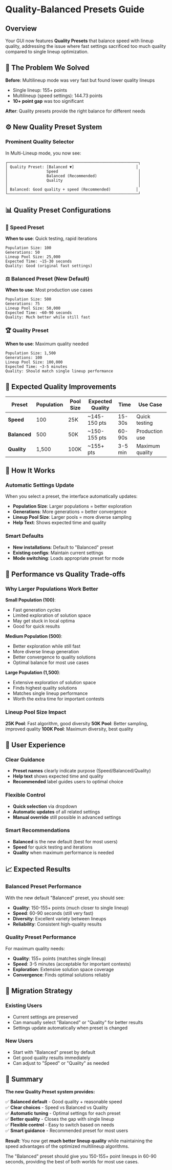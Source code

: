 # Quality-Balanced Presets Guide

## Overview

Your GUI now features **Quality Presets** that balance speed with lineup quality, addressing the issue where fast settings sacrificed too much quality compared to single lineup optimization.

## 🎯 The Problem We Solved

**Before**: Multilineup mode was very fast but found lower quality lineups
- Single lineup: 155+ points
- Multilineup (speed settings): 144.73 points
- **10+ point gap** was too significant

**After**: Quality presets provide the right balance for different needs

## ⚙️ New Quality Preset System

### **Prominent Quality Selector**

In Multi-Lineup mode, you now see:

```
┌─────────────────────────────────────────────────────────┐
│ Quality Preset: [Balanced ▼]                           │
│                 Speed                                   │
│                 Balanced (Recommended)                  │
│                 Quality                                 │
│                                                         │
│ Balanced: Good quality + speed (Recommended)           │
└─────────────────────────────────────────────────────────┘
```

## 📊 Quality Preset Configurations

### **🚀 Speed Preset**
**When to use**: Quick testing, rapid iterations
```
Population Size: 100
Generations: 50
Lineup Pool Size: 25,000
Expected Time: ~15-30 seconds
Quality: Good (original fast settings)
```

### **⚖️ Balanced Preset (New Default)**
**When to use**: Most production use cases
```
Population Size: 500
Generations: 75
Lineup Pool Size: 50,000
Expected Time: ~60-90 seconds
Quality: Much better while still fast
```

### **🏆 Quality Preset**
**When to use**: Maximum quality needed
```
Population Size: 1,500
Generations: 100
Lineup Pool Size: 100,000
Expected Time: ~3-5 minutes
Quality: Should match single lineup performance
```

## 🎯 Expected Quality Improvements

| Preset | Population | Pool Size | Expected Quality | Time | Use Case |
|--------|------------|-----------|------------------|------|----------|
| **Speed** | 100 | 25K | ~145-150 pts | 15-30s | Quick testing |
| **Balanced** | 500 | 50K | ~150-155 pts | 60-90s | Production use |
| **Quality** | 1,500 | 100K | ~155+ pts | 3-5 min | Maximum quality |

## 🔧 How It Works

### **Automatic Settings Update**
When you select a preset, the interface automatically updates:
- **Population Size**: Larger populations = better exploration
- **Generations**: More generations = better convergence  
- **Lineup Pool Size**: Larger pools = more diverse sampling
- **Help Text**: Shows expected time and quality

### **Smart Defaults**
- **New installations**: Default to "Balanced" preset
- **Existing configs**: Maintain current settings
- **Mode switching**: Loads appropriate preset for mode

## 🚀 Performance vs Quality Trade-offs

### **Why Larger Populations Work Better**

**Small Population (100)**:
- Fast generation cycles
- Limited exploration of solution space
- May get stuck in local optima
- Good for quick results

**Medium Population (500)**:
- Better exploration while still fast
- More diverse lineup generation
- Better convergence to quality solutions
- Optimal balance for most use cases

**Large Population (1,500)**:
- Extensive exploration of solution space
- Finds highest quality solutions
- Matches single lineup performance
- Worth the extra time for important contests

### **Lineup Pool Size Impact**

**25K Pool**: Fast algorithm, good diversity
**50K Pool**: Better sampling, improved quality
**100K Pool**: Maximum diversity, best quality

## 🎨 User Experience

### **Clear Guidance**
- **Preset names** clearly indicate purpose (Speed/Balanced/Quality)
- **Help text** shows expected time and quality
- **Recommended** label guides users to optimal choice

### **Flexible Control**
- **Quick selection** via dropdown
- **Automatic updates** of all related settings
- **Manual override** still possible in advanced settings

### **Smart Recommendations**
- **Balanced** is the new default (best for most users)
- **Speed** for quick testing and iterations
- **Quality** when maximum performance is needed

## 📈 Expected Results

### **Balanced Preset Performance**
With the new default "Balanced" preset, you should see:
- **Quality**: 150-155+ points (much closer to single lineup)
- **Speed**: 60-90 seconds (still very fast)
- **Diversity**: Excellent variety between lineups
- **Reliability**: Consistent high-quality results

### **Quality Preset Performance**
For maximum quality needs:
- **Quality**: 155+ points (matches single lineup)
- **Speed**: 3-5 minutes (acceptable for important contests)
- **Exploration**: Extensive solution space coverage
- **Convergence**: Finds optimal solutions reliably

## 🔄 Migration Strategy

### **Existing Users**
- Current settings are preserved
- Can manually select "Balanced" or "Quality" for better results
- Settings update automatically when preset is changed

### **New Users**
- Start with "Balanced" preset by default
- Get good quality results immediately
- Can adjust to "Speed" or "Quality" as needed

## 🎉 Summary

**The new Quality Preset system provides:**

✅ **Balanced default** - Good quality + reasonable speed  
✅ **Clear choices** - Speed vs Balanced vs Quality  
✅ **Automatic tuning** - Optimal settings for each preset  
✅ **Better quality** - Closes the gap with single lineup  
✅ **Flexible control** - Easy to switch based on needs  
✅ **Smart guidance** - Recommended preset for most users  

**Result**: You now get **much better lineup quality** while maintaining the speed advantages of the optimized multilineup algorithms.

The "Balanced" preset should give you 150-155+ point lineups in 60-90 seconds, providing the best of both worlds for most use cases.
